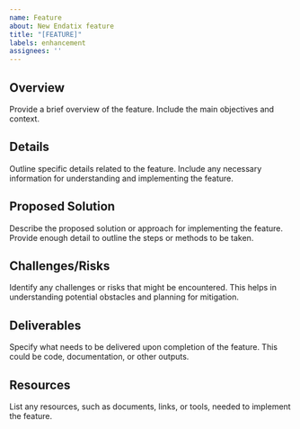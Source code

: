 ```yaml
---
name: Feature
about: New Endatix feature
title: "[FEATURE]"
labels: enhancement
assignees: ''
---
```


## Overview
Provide a brief overview of the feature. Include the main objectives and context.

## Details
Outline specific details related to the feature. Include any necessary information for understanding and implementing the feature.

## Proposed Solution
Describe the proposed solution or approach for implementing the feature. Provide enough detail to outline the steps or methods to be taken.

## Challenges/Risks
Identify any challenges or risks that might be encountered. This helps in understanding potential obstacles and planning for mitigation.

## Deliverables
Specify what needs to be delivered upon completion of the feature. This could be code, documentation, or other outputs.

## Resources
List any resources, such as documents, links, or tools, needed to implement the feature.
